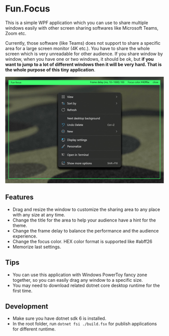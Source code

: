 # Fun.Focus

This is a simple WPF application which you can use to share multiple windows easily with other screen sharing softwares like Microsoft Teams, Zoom etc.

Currently, those software (like Teams) does not support to share a specific area for a large screen monitor (4K etc.). You have to share the whole screen which is very unreadable for other audience. If you share window by window, when you have one or two windows, it should be ok, but **if you want to jump to a lot of different windows then it will be very hard. That is the whole purpose of this tiny application**.

![Sharing a specific window](./Assets/Screenshot1.png)


## Features

- Drag and resize the window to customize the sharing area to any place with any size at any time.
- Change the title for the area to help your audience have a hint for the theme.
- Change the frame delay to balance the performance and the audience experience.
- Change the focus color. HEX color format is supported like #abff26 
- Memorize last settings.


## Tips

- You can use this application with Windows PowerToy fancy zone together, so you can easily drag any window to a specific size.
- You may need to download related dotnet core desktop runtime for the first time.


## Development

- Make sure you have dotnet sdk 6 is installed.
- In the root folder, run `dotnet fsi ./build.fsx` for publish applications for different runtime.
